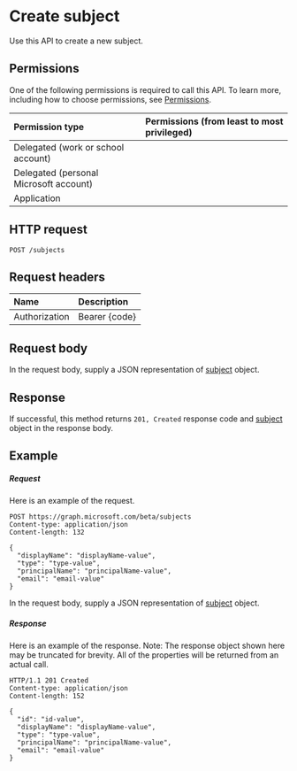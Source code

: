 # Create subject

Use this API to create a new subject.
## Permissions
One of the following permissions is required to call this API. To learn more, including how to choose permissions, see [Permissions](../../../concepts/permissions_reference.md).

|Permission type      | Permissions (from least to most privileged)              |
|:--------------------|:---------------------------------------------------------|
|Delegated (work or school account) |    |
|Delegated (personal Microsoft account) |    |
|Application |  | 

## HTTP request
<!-- { "blockType": "ignored" } -->
```http
POST /subjects

```
## Request headers
| Name       | Description|
|:---------------|:----------|
| Authorization  | Bearer {code}|

## Request body
In the request body, supply a JSON representation of [subject](../resources/subject.md) object.


## Response
If successful, this method returns `201, Created` response code and [subject](../resources/subject.md) object in the response body.

## Example
##### Request
Here is an example of the request.
<!-- {
  "blockType": "request",
  "name": "create_subject_from_subjects"
}-->
```http
POST https://graph.microsoft.com/beta/subjects
Content-type: application/json
Content-length: 132

{
  "displayName": "displayName-value",
  "type": "type-value",
  "principalName": "principalName-value",
  "email": "email-value"
}
```
In the request body, supply a JSON representation of [subject](../resources/subject.md) object.
##### Response
Here is an example of the response. Note: The response object shown here may be truncated for brevity. All of the properties will be returned from an actual call.
<!-- {
  "blockType": "response",
  "truncated": true,
  "@odata.type": "microsoft.graph.subject"
} -->
```http
HTTP/1.1 201 Created
Content-type: application/json
Content-length: 152

{
  "id": "id-value",
  "displayName": "displayName-value",
  "type": "type-value",
  "principalName": "principalName-value",
  "email": "email-value"
}
```

<!-- uuid: 8fcb5dbc-d5aa-4681-8e31-b001d5168d79
2015-10-25 14:57:30 UTC -->
<!-- {
  "type": "#page.annotation",
  "description": "Create subject",
  "keywords": "",
  "section": "documentation",
  "tocPath": ""
}-->